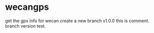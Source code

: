 # wecangps
get the gps info for wecan 
create a new branch v1.0.0
this is comment.
branch version test.
